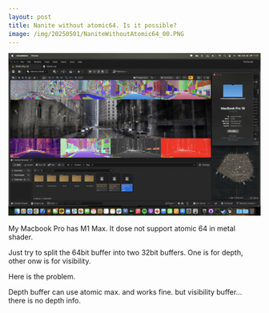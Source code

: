 ```yaml
---
layout: post
title: Nanite without atomic64. Is it possible?
image: /img/20250501/NaniteWithoutAtomic64_00.PNG
---
```


![TestScene0](/img/20250501/NaniteWithoutAtomic64_00.png)

My Macbook Pro has M1 Max. It dose not support atomic 64 in metal shader.

Just try to split the 64bit buffer into two 32bit buffers. One is for depth, other onw is for visibility.

Here is the problem.

Depth buffer can use atomic max. and works fine. but visibility buffer... there is no depth info.
